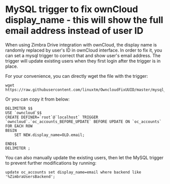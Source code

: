 # MySQL trigger to fix ownCloud display_name - this will show the full email address instead of user ID
When using Zimbra Drive integration with ownCloud, the display name is randomly replaced by user's ID in ownCloud interface.
In order to fix it, you can set a mysql trigger to correct that and show user's email address. 
The trigger will update existing users when they first login after the trigger is in place.

For your convenience, you can directly wget the file with the trigger:
```
wget https://raw.githubusercontent.com/linuxtm/OwncloudFixUUID/master/mysql_trigger
```

Or you can copy it from below:
```
DELIMITER $$
USE `owncloud`$$
CREATE DEFINER=`root`@`localhost` TRIGGER `owncloud`.`oc_accounts_BEFORE_UPDATE` BEFORE UPDATE ON `oc_accounts` FOR EACH ROW
BEGIN
	SET NEW.display_name=OLD.email;
    
END$$
DELIMITER ;
```

You can also manually update the existing users, then let the MySQL trigger to prevent further modifications by running:
```
update oc_accounts set display_name=email where backend like '%ZimbraUsersBackend';
```
